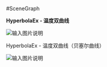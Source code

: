 #SceneGraph




**HyperbolaEx - 温度双曲线**

![输入图片说明](http://git.oschina.net/uploads/images/2015/1201/213816_0fd4e252_145274.png "温度双曲线")


HyperbolaEx - 温度双曲线（贝塞尔曲线）

![输入图片说明](http://git.oschina.net/uploads/images/2015/1201/213921_c90a52d9_145274.png "温度双曲线")